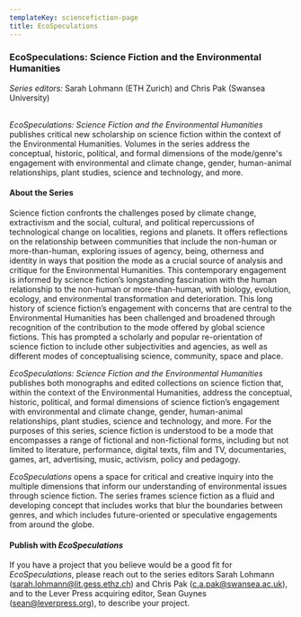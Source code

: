 ```yaml
---
templateKey: sciencefiction-page
title: EcoSpeculations
---
```

### EcoSpeculations: Science Fiction and the Environmental Humanities

*Series editors:* Sarah Lohmann (ETH Zurich) and Chris Pak (Swansea University)

<br>*EcoSpeculations: Science Fiction and the Environmental Humanities* publishes critical new scholarship on science fiction within the context of the Environmental Humanities. Volumes in the series address the conceptual, historic, political, and formal dimensions of the mode/genre's engagement with environmental and climate change, gender, human-animal relationships, plant studies, science and technology, and more.

#### **About the Series**

Science fiction confronts the challenges posed by climate change, extractivism and the social, cultural, and political repercussions of technological change on localities, regions and planets. It offers reflections on the relationship between communities that include the non-human or more-than-human, exploring issues of agency, being, otherness and identity in ways that position the mode as a crucial source of analysis and critique for the Environmental Humanities. This contemporary engagement is informed by science fiction’s longstanding fascination with the human relationship to the non-human or more-than-human, with biology, evolution, ecology, and environmental transformation and deterioration. This long history of science fiction’s engagement with concerns that are central to the Environmental Humanities has been challenged and broadened through recognition of the contribution to the mode offered by global science fictions. This has prompted a scholarly and popular re-orientation of science fiction to include other subjectivities and agencies, as well as different modes of conceptualising science, community, space and place. 

*EcoSpeculations: Science Fiction and the Environmental Humanities* publishes both monographs and edited collections on science fiction that, within the context of the Environmental Humanities, address the conceptual, historic, political, and formal dimensions of science fiction’s engagement with environmental and climate change, gender, human-animal relationships, plant studies, science and technology, and more. For the purposes of this series, science fiction is understood to be a mode that encompasses a range of fictional and non-fictional forms, including but not limited to literature, performance, digital texts, film and TV, documentaries, games, art, advertising, music, activism, policy and pedagogy. 

*EcoSpeculations* opens a space for critical and creative inquiry into the multiple dimensions that inform our understanding of environmental issues through science fiction. The series frames science fiction as a fluid and developing concept that includes works that blur the boundaries between genres, and which includes future-oriented or speculative engagements from around the globe.

#### **Publish with *EcoSpeculations***

If you have a project that you believe would be a good fit for *EcoSpeculations*, please reach out to the series editors Sarah Lohmann (sarah.lohmann@lit.gess.ethz.ch) and Chris Pak (c.a.pak@swansea.ac.uk), and to the Lever Press acquiring editor, Sean Guynes (sean@leverpress.org), to describe your project.